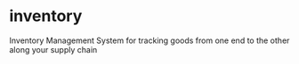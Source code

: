 # inventory
Inventory Management System for tracking goods from one end to the other along your supply chain
